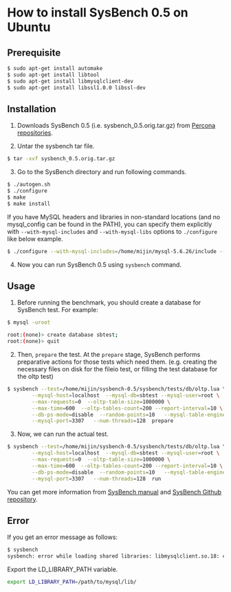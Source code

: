 # How to install SysBench 0.5 on Ubuntu

## Prerequisite

```bash
$ sudo apt-get install automake
$ sudo apt-get install libtool
$ sudo apt-get install libmysqlclient-dev
$ sudo apt-get install libssl1.0.0 libssl-dev
```

## Installation

1. Downloads SysBench 0.5 (i.e. sysbench_0.5.orig.tar.gz) from [Percona repositories](http://repo.percona.com/apt/pool/main/s/sysbench/).

2. Untar the sysbench tar file.

```bash
$ tar -xvf sysbench_0.5.orig.tar.gz
```

3. Go to the SysBench directory and run following commands.

```bash
$ ./autogen.sh
$ ./configure
$ make
$ make install
```

If you have MySQL headers and libraries in non-standard locations (and no mysql_config can be found in the PATH), you can specify them explicitly with `--with-mysql-includes` and `--with-mysql-libs` options to `./configure` like below example.

```bash
$ ./configure --with-mysql-includes=/home/mijin/mysql-5.6.26/include --with-mysql-libs=/home/mijin/mysql-5.6.26/lib
```

4. Now you can run SysBench 0.5 using `sysbench` command.

## Usage

1. Before running the benchmark, you should create a database for SysBench test. For example:

```bash
$ mysql -uroot

root:(none)> create database sbtest;
root:(none)> quit
```

2. Then, `prepare` the test. At the `prepare` stage, SysBench performs preparative actions for those tests which need them. (e.g. creating the necessary files on disk for the fileio test, or filling the test database for the oltp test)

```bash
$ sysbench --test=/home/mijin/sysbench-0.5/sysbench/tests/db/oltp.lua \
        --mysql-host=localhost  --mysql-db=sbtest --mysql-user=root \
        --max-requests=0  --oltp-table-size=1000000 \
        --max-time=600  --oltp-tables-count=200 --report-interval=10 \
        --db-ps-mode=disable  --random-points=10   --mysql-table-engine=InnoDB \
        --mysql-port=3307   --num-threads=128  prepare
```

3. Now, we can run the actual test.

```bash
$ sysbench --test=/home/mijin/sysbench-0.5/sysbench/tests/db/oltp.lua \
        --mysql-host=localhost  --mysql-db=sbtest --mysql-user=root \
        --max-requests=0  --oltp-table-size=1000000 \
        --max-time=600  --oltp-tables-count=200 --report-interval=10 \
        --db-ps-mode=disable  --random-points=10   --mysql-table-engine=InnoDB \
        --mysql-port=3307   --num-threads=128  run
```

You can get more information from [SysBench manual](http://imysql.com/wp-content/uploads/2014/10/sysbench-manual.pdf) and [SysBench Github repository](https://github.com/akopytov/sysbench).

## Error

If you get an error message as follows:

```bash
$ sysbench
sysbench: error while loading shared libraries: libmysqlclient.so.18: cannot open shared object file: No such file or directory
```

Export the LD_LIBRARY_PATH variable.

```bash
export LD_LIBRARY_PATH=/path/to/mysql/lib/
```
